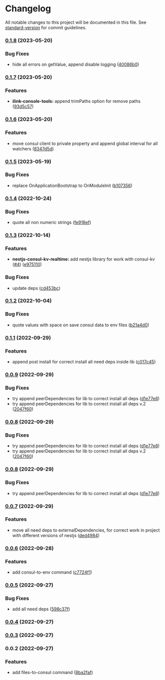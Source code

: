 # Changelog

All notable changes to this project will be documented in this file. See [standard-version](https://github.com/conventional-changelog/standard-version) for commit guidelines.

### [0.1.8](https://github.com/i-link-pro-team/ilink/compare/v0.1.7...v0.1.8) (2023-05-20)

### Bug Fixes

- hide all errors on getValue, append disable logging ([40086b0](https://github.com/i-link-pro-team/ilink/commit/40086b0af10f43bc338cf9f1c161d3764d999f22))

### [0.1.7](https://github.com/i-link-pro-team/ilink/compare/v0.1.6...v0.1.7) (2023-05-20)

### Features

- **ilink-console-tools:** append trimPaths option for remove paths ([93d5c57](https://github.com/i-link-pro-team/ilink/commit/93d5c57ee80fa20816bf647336d8d6aae39f4af4))

### [0.1.6](https://github.com/i-link-pro-team/ilink/compare/v0.1.5...v0.1.6) (2023-05-20)

### Features

- move consul client to private property and append global interval for all watchers ([8347d5d](https://github.com/i-link-pro-team/ilink/commit/8347d5dbd312e67f58fef62b2fb9474b7c934500))

### [0.1.5](https://github.com/i-link-pro-team/ilink/compare/v0.1.4...v0.1.5) (2023-05-19)

### Bug Fixes

- replace OnApplicationBootstrap to OnModuleInit ([b107356](https://github.com/i-link-pro-team/ilink/commit/b107356e2e6b25e58372454190dcb3924376bb57))

### [0.1.4](https://github.com/i-link-pro-team/ilink/compare/v0.1.3...v0.1.4) (2022-10-24)

### Bug Fixes

- quote all non numeric strings ([fe918ef](https://github.com/i-link-pro-team/ilink/commit/fe918efbfd1bcd7d2a0e4ee6de93c811ae986080))

### [0.1.3](https://github.com/i-link-pro-team/ilink/compare/v0.1.2...v0.1.3) (2022-10-14)

### Features

- **nestjs-consul-kv-realtime:** add nestjs library for work with consul-kv ([#4](https://github.com/i-link-pro-team/ilink/issues/4)) ([e975110](https://github.com/i-link-pro-team/ilink/commit/e9751107fc59a3e2d64f06900c4aa23eebd8eec1))

### Bug Fixes

- update deps ([cd453bc](https://github.com/i-link-pro-team/ilink/commit/cd453bcf8252f46d4c3d6beec7d6303471e2090e))

### [0.1.2](https://github.com/i-link-pro-team/ilink/compare/v0.1.1...v0.1.2) (2022-10-04)

### Bug Fixes

- quote values with space on save consul data to env files ([b21a4d0](https://github.com/i-link-pro-team/ilink/commit/b21a4d0127ec49f6b1dfa7e13d2969f42af04b89))

### [0.1.1](https://github.com/i-link-pro-team/ilink/compare/v0.0.9...v0.1.1) (2022-09-29)

### Features

- append post install for correct install all need deps inside lib ([c017c45](https://github.com/i-link-pro-team/ilink/commit/c017c453d82def657fd69a2c78801dc19e3358c9))

### [0.0.9](https://github.com/i-link-pro-team/ilink/compare/v0.0.7...v0.0.9) (2022-09-29)

### Bug Fixes

- try append peerDependencies for lib to correct install all deps ([d1e77e8](https://github.com/i-link-pro-team/ilink/commit/d1e77e88613c8551e249457abdd25c48ddf5cbcf))
- try append peerDependencies for lib to correct install all deps v.2 ([2047f60](https://github.com/i-link-pro-team/ilink/commit/2047f60b8266fe4464b79a6f900f7704d94d66c3))

### [0.0.8](https://github.com/i-link-pro-team/ilink/compare/v0.0.7...v0.0.8) (2022-09-29)

### Bug Fixes

- try append peerDependencies for lib to correct install all deps ([d1e77e8](https://github.com/i-link-pro-team/ilink/commit/d1e77e88613c8551e249457abdd25c48ddf5cbcf))
- try append peerDependencies for lib to correct install all deps v.2 ([2047f60](https://github.com/i-link-pro-team/ilink/commit/2047f60b8266fe4464b79a6f900f7704d94d66c3))

### [0.0.8](https://github.com/i-link-pro-team/ilink/compare/v0.0.7...v0.0.8) (2022-09-29)

### Bug Fixes

- try append peerDependencies for lib to correct install all deps ([d1e77e8](https://github.com/i-link-pro-team/ilink/commit/d1e77e88613c8551e249457abdd25c48ddf5cbcf))

### [0.0.7](https://github.com/i-link-pro-team/ilink/compare/v0.0.6...v0.0.7) (2022-09-29)

### Features

- move all need deps to externalDependencies, for correct work in project with different versions of nestjs ([ded4984](https://github.com/i-link-pro-team/ilink/commit/ded49844a412ce52b9cca3385bce02078c868c00))

### [0.0.6](https://github.com/i-link-pro-team/ilink/compare/v0.0.5...v0.0.6) (2022-09-28)

### Features

- add consul-to-env command ([c7724f1](https://github.com/i-link-pro-team/ilink/commit/c7724f193975a74bb757ecff13be974e7a44018e))

### [0.0.5](https://github.com/i-link-pro-team/ilink/compare/v0.0.4...v0.0.5) (2022-09-27)

### Bug Fixes

- add all need deps ([598c37f](https://github.com/i-link-pro-team/ilink/commit/598c37f85baa722f303b8c6ebdfb69590a278720))

### [0.0.4](https://github.com/i-link-pro-team/ilink/compare/v0.0.3...v0.0.4) (2022-09-27)

### [0.0.3](https://github.com/i-link-pro-team/ilink/compare/v0.0.2...v0.0.3) (2022-09-27)

### 0.0.2 (2022-09-27)

### Features

- add files-to-consul command ([8ba2faf](https://github.com/i-link-pro-team/ilink/commit/8ba2faf02207b4786d3a9195ba7db8b8852c7e29))
